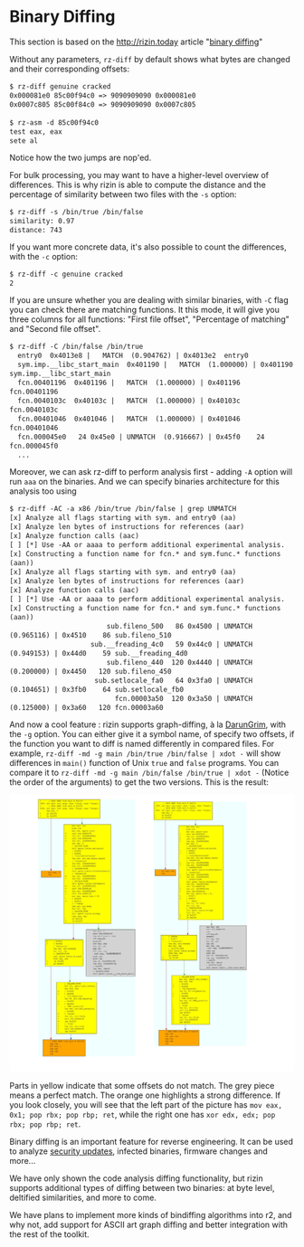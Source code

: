# Binary Diffing

This section is based on the http://rizin.today article "[binary diffing](https://rizinorg.github.io/blog/posts/binary-diffing/)"

Without any parameters, `rz-diff` by default shows what bytes are changed and their corresponding offsets:
```
$ rz-diff genuine cracked
0x000081e0 85c00f94c0 => 9090909090 0x000081e0
0x0007c805 85c00f84c0 => 9090909090 0x0007c805

$ rz-asm -d 85c00f94c0
test eax, eax
sete al
```
Notice how the two jumps are nop'ed.

For bulk processing, you may want to have a higher-level overview of differences. This is why rizin is able to compute the distance and the percentage of similarity between two files with the `-s` option:
```
$ rz-diff -s /bin/true /bin/false
similarity: 0.97
distance: 743
```

If you want more concrete data, it's also possible to count the differences, with the `-c` option:
```
$ rz-diff -c genuine cracked
2
```

If you are unsure whether you are dealing with similar binaries, with `-C` flag you can check there are matching functions. It this mode, it will give you three columns for all functions: "First file offset", "Percentage of matching" and "Second file offset".

```
$ rz-diff -C /bin/false /bin/true
  entry0  0x4013e8 |   MATCH  (0.904762) | 0x4013e2  entry0
  sym.imp.__libc_start_main  0x401190 |   MATCH  (1.000000) | 0x401190  sym.imp.__libc_start_main
  fcn.00401196  0x401196 |   MATCH  (1.000000) | 0x401196  fcn.00401196
  fcn.0040103c  0x40103c |   MATCH  (1.000000) | 0x40103c  fcn.0040103c
  fcn.00401046  0x401046 |   MATCH  (1.000000) | 0x401046  fcn.00401046
  fcn.000045e0   24 0x45e0 | UNMATCH  (0.916667) | 0x45f0    24 fcn.000045f0
  ...
```
Moreover, we can ask rz-diff to perform analysis first - adding `-A` option will run `aaa` on the binaries.
And we can specify binaries architecture for this analysis too using
```
$ rz-diff -AC -a x86 /bin/true /bin/false | grep UNMATCH
[x] Analyze all flags starting with sym. and entry0 (aa)
[x] Analyze len bytes of instructions for references (aar)
[x] Analyze function calls (aac)
[ ] [*] Use -AA or aaaa to perform additional experimental analysis.
[x] Constructing a function name for fcn.* and sym.func.* functions (aan))
[x] Analyze all flags starting with sym. and entry0 (aa)
[x] Analyze len bytes of instructions for references (aar)
[x] Analyze function calls (aac)
[ ] [*] Use -AA or aaaa to perform additional experimental analysis.
[x] Constructing a function name for fcn.* and sym.func.* functions (aan))
                        sub.fileno_500   86 0x4500 | UNMATCH  (0.965116) | 0x4510    86 sub.fileno_510
                    sub.__freading_4c0   59 0x44c0 | UNMATCH  (0.949153) | 0x44d0    59 sub.__freading_4d0
                        sub.fileno_440  120 0x4440 | UNMATCH  (0.200000) | 0x4450   120 sub.fileno_450
                     sub.setlocale_fa0   64 0x3fa0 | UNMATCH  (0.104651) | 0x3fb0    64 sub.setlocale_fb0
                          fcn.00003a50  120 0x3a50 | UNMATCH  (0.125000) | 0x3a60   120 fcn.00003a60
```

And now a cool feature : rizin supports graph-diffing, à la [DarunGrim](http://www.darungrim.org/), with the `-g` option. You can either give it a symbol name, of specify two offsets, if the function you want to diff is named differently in compared files. For example, `rz-diff -md -g main /bin/true /bin/false | xdot -` will show differences in `main()` function of Unix `true` and `false` programs. You can compare it to `rz-diff -md -g main /bin/false /bin/true | xdot -` (Notice the order of the arguments) to get the two versions.
This is the result:

![/bin/true vs /bin/false](img/true_false2.png)

Parts in yellow indicate that some offsets do not match. The grey piece means a perfect match. The orange one highlights a strong difference. If you look closely, you will see that the left part of the picture has `mov eax, 0x1; pop rbx; pop rbp; ret`, while the right one has `xor edx, edx; pop rbx; pop rbp; ret`.

Binary diffing is an important feature for reverse engineering. It can be used to analyze [security updates](https://en.wikipedia.org/wiki/Patch_Tuesday), infected binaries, firmware changes and more...

We have only shown the code analysis diffing functionality, but rizin supports additional types of diffing between two binaries: at byte level, deltified similarities, and more to come.

We have plans to implement more kinds of bindiffing algorithms into r2, and why not, add support for ASCII art graph diffing and better integration with the rest of the toolkit.

